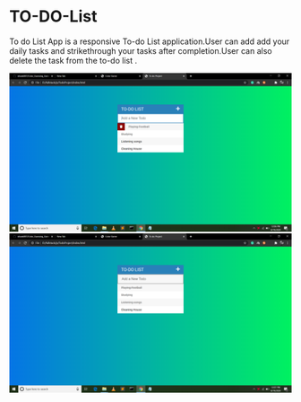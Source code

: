 # TO-DO-List
To do List App is a responsive To-do List application.User can add add your daily tasks and strikethrough your tasks after completion.User can also delete the task from the to-do list .

<img src='screenshots/Image (1).png'>


<img src='screenshots/Image (2).png'>

